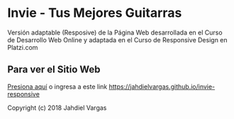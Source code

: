 # Invie - Tus Mejores Guitarras

Versión adaptable (Resposive) de la Página Web desarrollada en el Curso de Desarrollo Web Online y adaptada en el Curso de Responsive Design en Platzi.com

## Para ver el Sitio Web

[Presiona aquí](https://jahdielvargas.github.io/invie-responsive)  o ingresa a este link https://jahdielvargas.github.io/invie-responsive


Copyright (c) 2018 Jahdiel Vargas
